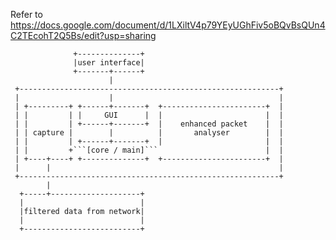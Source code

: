
Refer to https://docs.google.com/document/d/1LXiltV4p79YEyUGhFiv5oBQvBsQUn4C2TEcohT2Q5Bs/edit?usp=sharing
```
              +--------------+
              |user interface|
              +-------+------+
                      |
 +----------------------------------------------------------+
 |                    |                                     |
 | +---------+ +------+-------+  +-----------------------+  |
 | |         | |     GUI      |  |                       |  |
 | |         | +------+-------+  |    enhanced packet    |  |
 | | capture |        |          |       analyser        |  |
 | |         | +------+-------+  |                       |  |
 | |         +```[core / main]```                        |  |
 | +----+----+ +--------------+  +-----------------------+  |
 |      |                                                   |
 +----------------------------------------------------------+
        |
  +-----+--------------------+
  |                          |
  |filtered data from network|
  |                          |
  +--------------------------+
```

  [core / main]: https://github.com/bailey-f/packet-sniffer/tree/homedev/Code/networksniffer/Core